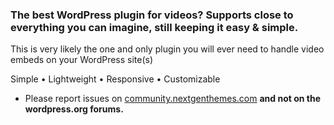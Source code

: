 ### The best WordPress plugin for videos? Supports close to everything you can imagine, still keeping it easy &amp; simple. ###

This is very likely the one and only plugin you will ever need to handle video embeds on your WordPress site(s)

Simple &bull; Lightweight &bull; Responsive &bull; Customizable

* Please report issues on [community.nextgenthemes.com](https://community.nextgenthemes.com/) **and not on the wordpress.org forums.**